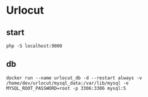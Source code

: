 # Urlocut

## start
```
php -S localhost:9000
```

## db
```
docker run --name urlocut_db -d --restart always -v /home/dev/urlocut/mysql_data:/var/lib/mysql -e MYSQL_ROOT_PASSWORD=root -p 3306:3306 mysql:5
```
